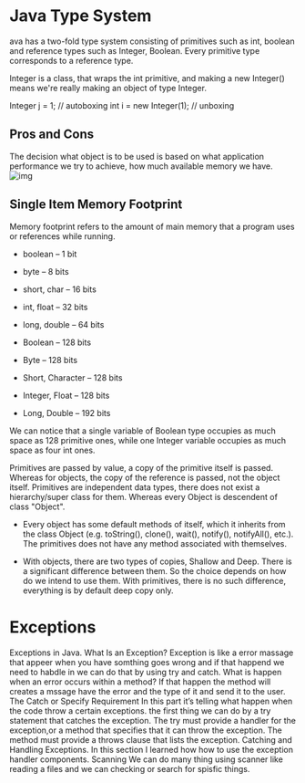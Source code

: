 # Java Type System
ava has a two-fold type system consisting of primitives such as int, boolean and reference types such as Integer, Boolean. Every primitive type corresponds to a reference type.


 Integer is a class, that wraps the int primitive, and making a new Integer() means we're really making an object of type Integer.

 Integer j = 1;          // autoboxing
int i = new Integer(1); // unboxing


## Pros and Cons
The decision what object is to be used is based on what application performance we try to achieve, how much available memory we have.
![img](https://techvidvan.com/tutorials/wp-content/uploads/sites/2/2020/06/Pros-Cons-of-Java-tv-1.jpg)


## Single Item Memory Footprint
Memory footprint refers to the amount of main memory that a program uses or references while running. 

* boolean – 1 bit
* byte – 8 bits
* short, char – 16 bits
* int, float – 32 bits
* long, double – 64 bits

* Boolean – 128 bits
* Byte – 128 bits
* Short, Character – 128 bits
* Integer, Float – 128 bits
* Long, Double – 192 bits

We can notice that a single variable of Boolean type occupies as much space as 128 primitive ones, while one Integer variable occupies as much space as four int ones.

Primitives are passed by value, a copy of the primitive itself is passed. Whereas for objects, the copy of the reference is passed, not the object itself. Primitives are independent data types, there does not exist a hierarchy/super class for them. Whereas every Object is descendent of class "Object". 

* Every object has some default methods of itself, which it inherits from the class Object (e.g. toString(), clone(), wait(), notify(), notifyAll(), etc.). The primitives does not have any method associated with themselves.

* With objects, there are two types of copies, Shallow and Deep. There is a significant difference between them. So the choice depends on how do we intend to use them. With primitives, there is no such difference, everything is by default deep copy only.


#  Exceptions
Exceptions in Java.
What Is an Exception?
Exception is like a error massage that appeer when you have somthing goes wrong and if that happend we need to habdle in we can do that by using try and catch.
What is happen when an error occurs within a method?
If that happen the method will creates a mssage have the error and the type of it and send it to the user.
The Catch or Specify Requirement
In this part it’s telling what happen when the code throw a certain exceptions. the first thing we can do by a try statement that catches the exception. The try must provide a handler for the exception,or a method that specifies that it can throw the exception. The method must provide a throws clause that lists the exception.
Catching and Handling Exceptions.
In this section I learned how how to use the exception handler components.
Scanning
We can do many thing using scanner like reading a files and we can checking or search for spisfic things.